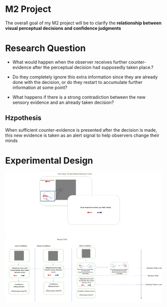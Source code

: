 # M2 Project

 The overall goal of my M2 project will be to clarify the **relationship between visual perceptual decisions and confidence judgments**

# Research Question

 - What would happen when the observer receives further counter-evidence after the perceptual decision had supposedly taken place.? 
   
 - Do they completely ignore this extra information since they are already done with the
   decision, or do they restart to accumulate further information at some point?  
   
 - What happens if there is a strong contradiction between the new sensory evidence and an already taken decision?

## Hzpothesis

When sufficient counter-evidence is presented after the decision is made, this new evidence is taken as an alert signal to help observers change their minds

# Experimental Design

![FreeTask](freetask.png)
![ReplayTask](replaytask.png)
